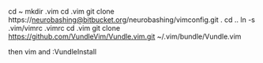 cd ~
mkdir .vim
cd .vim
git clone https://neurobashing@bitbucket.org/neurobashing/vimconfig.git .
cd ..
ln -s .vim/vimrc .vimrc
cd .vim
git clone https://github.com/VundleVim/Vundle.vim.git ~/.vim/bundle/Vundle.vim

then vim and :VundleInstall
